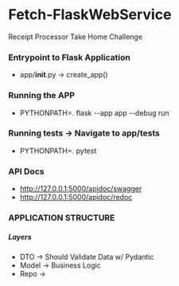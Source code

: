 # Fetch-FlaskWebService
Receipt Processor Take Home Challenge

### Entrypoint to Flask Application 
- app/__init__.py -> create_app()

### Running the APP
- PYTHONPATH=. flask --app app --debug run

### Running tests -> Navigate to app/tests
- PYTHONPATH=. pytest

### API Docs
- http://127.0.0.1:5000/apidoc/swagger
- http://127.0.0.1:5000/apidoc/redoc 



### APPLICATION STRUCTURE
##### Layers
- DTO -> Should Validate Data w/ Pydantic
- Model -> Business Logic
- Repo -> 
